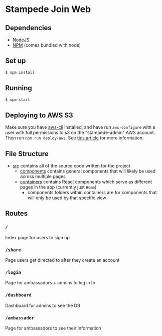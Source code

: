 # Stampede Join Web

## Dependencies

- [NodeJS](https://nodejs.org)
- [NPM](https://npmjs.com) (comes bundled with node)

## Set up

```bash
$ npm install
```

## Running

```bash
$ npm start
```

## Deploying to AWS S3

Make sure you have [aws-cli](https://docs.aws.amazon.com/cli/latest/userguide/cli-chap-install.html) installed, and have run `aws-configure` with a user with full permissions to s3 on the "stampede-admin" AWS account. Then run `npm run deploy-aws`. See [this article](https://medium.com/@omgwtfmarc/deploying-create-react-app-to-s3-or-cloudfront-48dae4ce0af) for more information.

## File Structure

- [src](./src) contains all of the source code written for the project
  - [components](./src/components) contains general components that will likely be used across multiple pages
  - [containers](./src/containers) contains React components which serve as different pages in the app (currently just `Home`)
    - components folders within containers are for components that will only be used by that specific view

## Routes

### `/`

Index page for users to sign up

### `/share`

Page users get directed to after they create an account

### `/login`

Page for ambassadors + admins to log in to

### `/dashboard`

Dashboard for admins to see the DB

### `/ambassador`

Page for ambassadors to see their information
